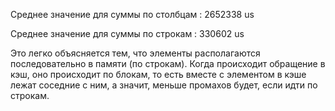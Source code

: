 Среднее значение для суммы по столбцам : 2652338 us

Среднее значение для суммы по строкам : 330602 us

Это легко объясняется тем, что элементы располагаются последовательно в памяти (по строкам). Когда происходит обращение в кэш, оно происходит по блокам, то есть вместе с элементом в кэше лежат соседние с ним, а значит, меньше промахов будет, если идти по строкам.